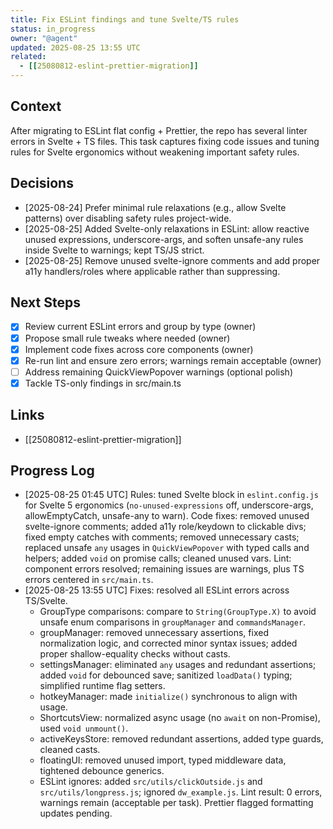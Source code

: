 ```yaml
---
title: Fix ESLint findings and tune Svelte/TS rules
status: in_progress
owner: "@agent"
updated: 2025-08-25 13:55 UTC
related:
  - [[25080812-eslint-prettier-migration]]
---
```


## Context

After migrating to ESLint flat config + Prettier, the repo has several linter errors in Svelte + TS files. This task captures fixing code issues and tuning rules for Svelte ergonomics without weakening important safety rules.

## Decisions

- [2025-08-24] Prefer minimal rule relaxations (e.g., allow Svelte patterns) over disabling safety rules project-wide.
- [2025-08-25] Added Svelte-only relaxations in ESLint: allow reactive unused expressions, underscore-args, and soften unsafe-any rules inside Svelte to warnings; kept TS/JS strict.
- [2025-08-25] Remove unused svelte-ignore comments and add proper a11y handlers/roles where applicable rather than suppressing.

## Next Steps

- [x] Review current ESLint errors and group by type (owner)
- [x] Propose small rule tweaks where needed (owner)
- [x] Implement code fixes across core components (owner)
- [x] Re-run lint and ensure zero errors; warnings remain acceptable (owner)
- [ ] Address remaining QuickViewPopover warnings (optional polish)
- [x] Tackle TS-only findings in src/main.ts

## Links

- [[25080812-eslint-prettier-migration]]

## Progress Log

- [2025-08-25 01:45 UTC] Rules: tuned Svelte block in `eslint.config.js` for Svelte 5 ergonomics (`no-unused-expressions` off, underscore-args, allowEmptyCatch, unsafe-any to warn). Code fixes: removed unused svelte-ignore comments; added a11y role/keydown to clickable divs; fixed empty catches with comments; removed unnecessary casts; replaced unsafe `any` usages in `QuickViewPopover` with typed calls and helpers; added `void` on promise calls; cleaned unused vars. Lint: component errors resolved; remaining issues are warnings, plus TS errors centered in `src/main.ts`.
- [2025-08-25 13:55 UTC] Fixes: resolved all ESLint errors across TS/Svelte.
  - GroupType comparisons: compare to `String(GroupType.X)` to avoid unsafe enum comparisons in `groupManager` and `commandsManager`.
  - groupManager: removed unnecessary assertions, fixed normalization logic, and corrected minor syntax issues; added proper shallow-equality checks without casts.
  - settingsManager: eliminated `any` usages and redundant assertions; added `void` for debounced save; sanitized `loadData()` typing; simplified runtime flag setters.
  - hotkeyManager: made `initialize()` synchronous to align with usage.
  - ShortcutsView: normalized async usage (no `await` on non-Promise), used `void unmount()`.
  - activeKeysStore: removed redundant assertions, added type guards, cleaned casts.
  - floatingUI: removed unused import, typed middleware data, tightened debounce generics.
  - ESLint ignores: added `src/utils/clickOutside.js` and `src/utils/longpress.js`; ignored `dw_example.js`.
  Lint result: 0 errors, warnings remain (acceptable per task). Prettier flagged formatting updates pending.

